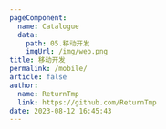 ```yaml
---
pageComponent: 
  name: Catalogue
  data: 
    path: 05.移动开发
    imgUrl: /img/web.png
title: 移动开发
permalink: /mobile/
article: false
author: 
  name: ReturnTmp
  link: https://github.com/ReturnTmp
date: 2023-08-12 16:45:43
---
```

